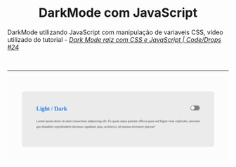 # <center> DarkMode com JavaScript </center>

DarkMode utilizando JavaScript com manipulação de variaveis CSS, vídeo utilizado do tutorial - [_Dark Mode raiz com CSS e JavaScript | Code/Drops #24_](https://www.youtube.com/watch?v=BvhYm0BOLvA&list=PL85ITvJ7FLoifcDIBeuuAhh4_799RZaSc&index=23&ab_channel=Rocketseat)

</br> <hr>

![darkMode gif](./.github/darkMode.gif)
